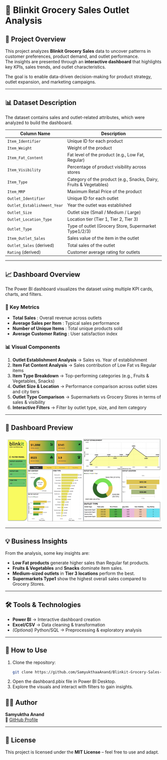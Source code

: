 # 🛒 Blinkit Grocery Sales Outlet Analysis

## 📌 Project Overview
This project analyzes **Blinkit Grocery Sales** data to uncover patterns in customer preferences, product demand, and outlet performance.  
The insights are presented through an **interactive dashboard** that highlights key KPIs, sales trends, and outlet characteristics.  

The goal is to enable data-driven decision-making for product strategy, outlet expansion, and marketing campaigns.  

---

## 📊 Dataset Description
The dataset contains sales and outlet-related attributes, which were analyzed to build the dashboard.  

| Column Name             | Description                                                                 |
|--------------------------|-----------------------------------------------------------------------------|
| `Item_Identifier`        | Unique ID for each product                                                 |
| `Item_Weight`            | Weight of the product                                                      |
| `Item_Fat_Content`       | Fat level of the product (e.g., Low Fat, Regular)                          |
| `Item_Visibility`        | Percentage of product visibility across stores                             |
| `Item_Type`              | Category of the product (e.g., Snacks, Dairy, Fruits & Vegetables)         |
| `Item_MRP`               | Maximum Retail Price of the product                                        |
| `Outlet_Identifier`      | Unique ID for each outlet                                                  |
| `Outlet_Establishment_Year` | Year the outlet was established                                        |
| `Outlet_Size`            | Outlet size (Small / Medium / Large)                                       |
| `Outlet_Location_Type`   | Location tier (Tier 1, Tier 2, Tier 3)                                     |
| `Outlet_Type`            | Type of outlet (Grocery Store, Supermarket Type1/2/3)                      |
| `Item_Outlet_Sales`      | Sales value of the item in the outlet                                      |
| `Outlet_Sales` (derived) | Total sales of the outlet                                                  |
| `Rating` (derived)       | Customer average rating for outlets                                        |

---

## 📈 Dashboard Overview
The Power BI dashboard visualizes the dataset using multiple KPI cards, charts, and filters.

### 🔑 Key Metrics
- **Total Sales** : Overall revenue across outlets  
- **Average Sales per Item** : Typical sales performance  
- **Number of Unique Items** : Total unique products sold  
- **Average Customer Rating** : User satisfaction index  

### 📊 Visual Components
1. **Outlet Establishment Analysis** → Sales vs. Year of establishment  
2. **Item Fat Content Analysis** → Sales contribution of Low Fat vs Regular items  
3. **Item Type Breakdown** → Top-performing categories (e.g., Fruits & Vegetables, Snacks)  
4. **Outlet Size & Location** → Performance comparison across outlet sizes and city tiers  
5. **Outlet Type Comparison** → Supermarkets vs Grocery Stores in terms of sales & visibility  
6. **Interactive Filters** → Filter by outlet type, size, and item category  

---

## 📸 Dashboard Preview

![Blinkit Dashboard](dashboard.jpg)

---

## 💡 Business Insights
From the analysis, some key insights are:
- **Low Fat products** generate higher sales than Regular fat products.  
- **Fruits & Vegetables** and **Snacks** dominate item sales.  
- **Medium-sized outlets** in **Tier 3 locations** perform the best.  
- **Supermarkets Type1** show the highest overall sales compared to Grocery Stores.  

---

## 🛠 Tools & Technologies
- **Power BI** → Interactive dashboard creation  
- **Excel/CSV** → Data cleaning & transformation  
- *(Optional)* Python/SQL → Preprocessing & exploratory analysis  

---

## 📂 How to Use
1. Clone the repository:  
   ```bash
   git clone https://github.com/SamyukthaaAnand/Blinkit-Grocery-Sales-Outlet-Analysis.git

2. Open the dashboard.pbix file in Power BI Desktop.
3. Explore the visuals and interact with filters to gain insights.

## 👩‍💻 Author
**Samyuktha Anand**  
🔗 [GitHub Profile](https://github.com/SamyukthaaAnand)

---

## 📜 License
This project is licensed under the **MIT License** – feel free to use and adapt.
